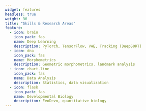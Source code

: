 ```yaml
---
widget: features
headless: true
weight: 30
title: "Skills & Research Areas"
feature:
  - icon: brain
    icon_pack: fas
    name: Deep Learning
    description: PyTorch, TensorFlow, VAE, Tracking (DeepSORT)
  - icon: dna
    icon_pack: fas
    name: Morphometrics
    description: Geometric morphometrics, landmark analysis
  - icon: chart-line
    icon_pack: fas
    name: Data Analysis
    description: Statistics, data visualization
  - icon: flask
    icon_pack: fas
    name: Developmental Biology
    description: EvoDevo, quantitative biology
---
```

